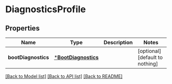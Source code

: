 # DiagnosticsProfile


## Properties
Name | Type | Description | Notes
------------ | ------------- | ------------- | -------------
**bootDiagnostics** | [***BootDiagnostics**](BootDiagnostics.md) |  | [optional] [default to nothing]


[[Back to Model list]](../README.md#models) [[Back to API list]](../README.md#api-endpoints) [[Back to README]](../README.md)


